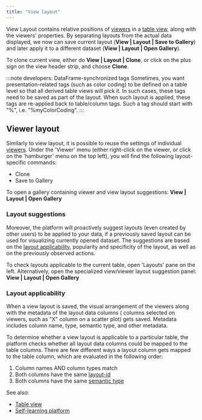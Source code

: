 ```yaml
---
title: "View layout"
---
```


View Layout contains relative positions of [viewers](../visualize/viewers/viewers.md) in
a [table view](../datagrok/navigation/table-view.md), along with the viewers' properties. By separating layouts from the actual
data displayed, we now can save current layout (**View | Layout | Save to Gallery**)
and later apply it to a different dataset
(**View | Layout | Open Gallery**).

To clone current view, either do **View | Layout | Clone**, or click on the plus sign on the view header strip, and
choose **Clone**.

:::note developers: DataFrame-synchronized tags
Sometimes, you want presentation-related tags (such as color coding) to be defined on a table level so
that all derived table views will pick it. In such cases, these tags need to be saved as part of the layout.
When such layout is applied, these tags are re-applied back to table/column tags. 
Such a tag should start with "%", i.e. "%myColorCoding".
:::

## Viewer layout

Similarly to view layout, it is possible to reuse the settings of individual [viewers](../visualize/viewers/viewers.md).
Under
the 'Viewer' menu (either right-click on the viewer, or click on the 'hamburger' menu on the top left), you will find
the following layout-specific commands:

* Clone
* Save to Gallery

To open a gallery containing viewer and view layout suggestions: **View | Layout | Open Gallery**

### Layout suggestions

Moreover, the platform will proactively suggest layouts (even created by other users) to be applied to your data, if a
previously saved layout can be used for visualizing currently opened dataset. The suggestions are based on
the [layout applicability](#layout-applicability), popularity and specificity of the layout, as well as on the
previously observed actions.

To check layouts applicable to the current table, open 'Layouts' pane on the left. Alternatively, open the specialized
view/viewer layout suggestion panel: **View | Layout | Open Gallery**

### Layout applicability

When a view layout is saved, the visual arrangement of the viewers along with the metadata of the layout data columns (
columns selected on viewers, such as "X" column on a scatter plot) gets saved. Metadata includes column name, type,
semantic type, and other metadata.

To determine whether a view layout is applicable to a particular table, the platform checks whether all layout data
columns could be mapped to the table columns. There are few different ways a layout column gets mapped to the table
column, which are evaluated in the following order:

1. Column names AND column types match
2. Both columns have the same [layout-id](../catalog/tags.md#layout-id)
3. Both columns have the same [semantic type](../catalog/tags.md#quality)

See also:

* [Table view](../datagrok/navigation/table-view.md)
* [Self-learning platform](../learn/self-learning-platform.md)
